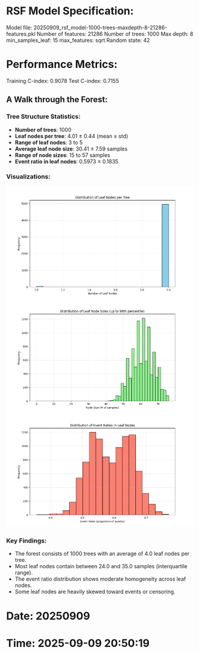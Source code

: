 # RSF Model Specification:
Model file: 20250909_rsf_model-1000-trees-maxdepth-8-21286-features.pkl
Number of features: 21286
Number of trees: 1000
Max depth: 8
min_samples_leaf: 15
max_features: sqrt
Random state: 42

# Performance Metrics:
Training C-index: 0.9078
Test C-index: 0.7155

## A Walk through the Forest:

### Tree Structure Statistics:
- **Number of trees**: 1000
- **Leaf nodes per tree**: 4.01 ± 0.44 (mean ± std)
- **Range of leaf nodes**: 3 to 5
- **Average leaf node size**: 30.41 ± 7.59 samples
- **Range of node sizes**: 15 to 57 samples
- **Event ratio in leaf nodes**: 0.5973 ± 0.1835

### Visualizations:
![Distribution of Leaf Nodes per Tree](20250909_leaf_nodes_distribution.png)
![Distribution of Leaf Node Sizes](20250909_node_sizes_distribution.png)
![Distribution of Event Ratios in Leaf Nodes](20250909_event_ratios_distribution.png)

### Key Findings:
- The forest consists of 1000 trees with an average of 4.0 leaf nodes per tree.
- Most leaf nodes contain between 24.0 and 35.0 samples (interquartile range).
- The event ratio distribution shows moderate homogeneity across leaf nodes.
- Some leaf nodes are heavily skewed toward events or censoring.
    
# Date: 20250909
# Time: 2025-09-09 20:50:19
